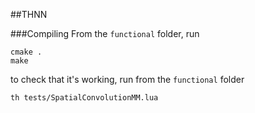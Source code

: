 ##THNN

###Compiling
From the `functional` folder, run
```
cmake .
make
```

to check that it's working, run from the `functional` folder
```
th tests/SpatialConvolutionMM.lua
```
